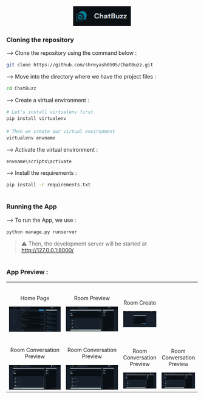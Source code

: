 <div align="center">
<img width="30%" src="pics/logo.png">
</div>

### Cloning the repository

--> Clone the repository using the command below :
```bash
git clone https://github.com/shreyash0505/ChatBuzz.git

```

--> Move into the directory where we have the project files : 
```bash
cd ChatBuzz

```

--> Create a virtual environment :
```bash
# Let's install virtualenv first
pip install virtualenv

# Then we create our virtual environment
virtualenv envname

```

--> Activate the virtual environment :
```bash
envname\scripts\activate

```

--> Install the requirements :
```bash
pip install -r requirements.txt

```

#

### Running the App

--> To run the App, we use :
```bash
python manage.py runserver

```

> ⚠ Then, the development server will be started at http://127.0.0.1:8000/

#

### App Preview :

<table width="100%" >
  
<tr>
  
<td width="33%">      
&nbsp; 
<br>
<p align="center">
  Home Page
</p>
<img src="pics/feed_home.png">
</td> 

<td width="33%">
<br>
<p align="center">
  Room Preview
</p>
<img src="pics/room.png">
</td>

<td width="33%">
<br>
<p align="center">
  Room Create
</p>
<img src="pics/createroom.png">  
</td>
</tr>

<tr>
  <td width="50%">
<br>
<p align="center">
  Room Conversation Preview
</p>
<img src="pics/room.png">  
</td>
  <td width="50%">
<br>
<p align="center">
  Room Conversation Preview
</p>
<img src="pics/room.png">  
</td>
  <td width="50%">
<br>
<p align="center">
  Room Conversation Preview
</p>
<img src="pics/room.png">  
</td>
  <td width="50%">
<br>
<p align="center">
  Room Conversation Preview
</p>
<img src="pics/room.png">  
</td>
</tr>
</table>



